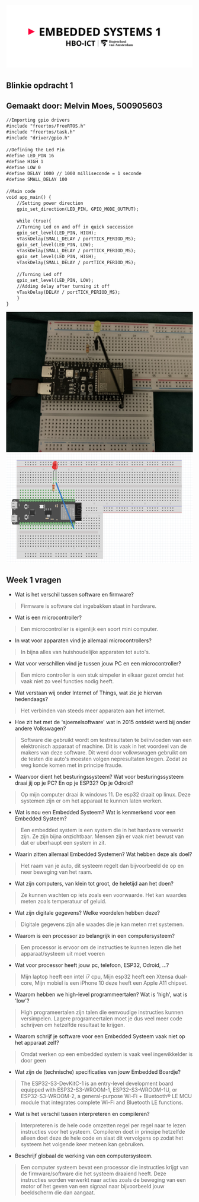 # ![alt text](../assets/pictures/em1_markdown_header.png)

## Blinkie opdracht 1

## Gemaakt door: Melvin Moes, 500905603

    //Importing gpio drivers
    #include "freertos/FreeRTOS.h"
    #include "freertos/task.h"
    #include "driver/gpio.h"

    //Defining the Led Pin 
    #define LED_PIN 16
    #define HIGH 1
    #define LOW 0
    #define DELAY 1000 // 1000 milliseconde = 1 seconde
    #define SMALL_DELAY 100

    //Main code
    void app_main() {
        //Setting power direction
        gpio_set_direction(LED_PIN, GPIO_MODE_OUTPUT);
        
        while (true){
        //Turning Led on and off in quick succession
        gpio_set_level(LED_PIN, HIGH);
        vTaskDelay(SMALL_DELAY / portTICK_PERIOD_MS); 
        gpio_set_level(LED_PIN, LOW);
        vTaskDelay(SMALL_DELAY / portTICK_PERIOD_MS);
        gpio_set_level(LED_PIN, HIGH);
        vTaskDelay(SMALL_DELAY / portTICK_PERIOD_MS);
        
        //Turning Led off
        gpio_set_level(LED_PIN, LOW);
        //Adding delay after turning it off
        vTaskDelay(DELAY / portTICK_PERIOD_MS);
        }  
    }

![alt text](assets/pictures/hartslag.png)
![alt text](assets/pictures/blinkie_schema.png)

## Week 1 vragen

- Wat is het verschil tussen software en firmware?

>Firmware is software dat ingebakken staat in hardware.

- Wat is een microcontroller?

>Een microcontroller is eigenlijk een soort mini computer.

- In wat voor apparaten vind je allemaal microcontrollers?

>In bijna alles van huishoudelijke apparaten tot auto's.

- Wat voor verschillen vind je tussen jouw PC en een microcontroller?

>Een micro controller is een stuk simpeler in elkaar gezet omdat het vaak niet zo veel functies nodig heeft.

- Wat verstaan wij onder Internet of Things, wat zie je hiervan hedendaags?

>Het verbinden van steeds meer apparaten aan het internet.

- Hoe zit het met de 'sjoemelsoftware' wat in 2015 ontdekt werd bij onder andere Volkswagen?

>Software die gebruikt wordt om testresultaten te beïnvloeden van een elektronisch apparaat of machine. Dit is vaak in het voordeel van de makers van deze software. Dit werd door volkwswagen gebruikt om de testen die auto's moesten volgen nepresultaten kregen. Zodat ze weg konde komen met in principe fraude.

- Waarvoor dient het besturingssysteem? Wat voor besturingssysteem draai jij op je PC? En op je ESP32? Op je Odroid?

>Op mijn computer draai ik windows 11. De esp32 draait op linux. Deze systemen zijn er om het apparaat te kunnen laten werken.

- Wat is nou een Embedded Systeem? Wat is kenmerkend voor een Embedded Systeem?

>Een embedded system is een system die in het hardware verwerkt zijn. Ze zijn bijna onzichtbaar. Mensen zijn er vaak niet bewust van dat er uberhaupt een system in zit.

- Waarin zitten allemaal Embedded Systemen? Wat hebben deze als doel?

>Het raam van je auto, dit systeem regelt dan bijvoorbeeld de op en neer beweging van het raam.

- Wat zijn computers, van klein tot groot, de heletijd aan het doen?

>Ze kunnen wachten op iets zoals een voorwaarde. Het kan waardes meten zoals temperatuur of geluid.

- Wat zijn digitale gegevens? Welke voordelen hebben deze?

>Digitale gegevens zijn alle waades die je kan meten met systemen.

- Waarom is een processor zo belangrijk in een computersysteem?

>Een processor is ervoor om de instructies te kunnen lezen die het apparaat/systeem uit moet voeren

- Wat voor processor heeft jouw pc, telefoon, ESP32, Odroid, ...?

>Mijn laptop heeft een intel i7 cpu, Mijn esp32 heeft een Xtensa dual-core, Mijn mobiel is een iPhone 10 deze heeft een Apple A11 chipset.

- Waarom hebben we high-level programmeertalen? Wat is 'high', wat is 'low'?

>High programeertalen zijn talen die eenvoudige instructies kunnen versimpelen. Lagere programeertalen moet je dus veel meer code schrijven om hetzelfde resultaat te krijgen.

- Waarom schrijf je software voor een Embedded Systeem vaak niet op het apparaat zelf?

>Omdat werken op een embedded system is vaak veel ingewikkelder is door geen

- Wat zijn de (technische) specificaties van jouw Embedded Boardje?

>The ESP32-S3-DevKitC-1 is an entry-level development board equipped with ESP32-S3-WROOM-1, ESP32-S3-WROOM-1U, or ESP32-S3-WROOM-2, a general-purpose Wi-Fi + Bluetooth® LE MCU module that integrates complete Wi-Fi and Bluetooth LE functions.

- Wat is het verschil tussen interpreteren en compileren?

>Interpreteren is de hele code omzetten regel per regel naar te lezen instructies voor het systeem. Compileren doet in principe hetzelfde alleen doet deze de hele code en slaat dit vervolgens op zodat het systeem het volgende keer meteen kan gebruiken.

- Beschrijf globaal de werking van een computersysteem.

>Een computer systeem bevat een processor die instructies krijgt van de firmware/software die het systeem draaiend heeft. Deze instructies worden verwerkt naar acties zoals de beweging van een motor of het geven van een signaal naar bijvoorbeeld jouw beeldscherm die dan aangaat.
